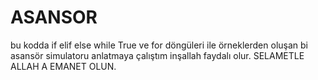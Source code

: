 # ASANSOR
bu kodda
if elif else while True ve for döngüleri ile örneklerden oluşan bi asansör simulatoru anlatmaya çalıştım inşallah faydalı olur.
SELAMETLE ALLAH A EMANET OLUN.

